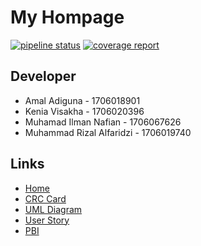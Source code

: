 # My Hompage

[![pipeline status](https://gitlab.com/advance-programming-group-3/advprog-project/badges/master/pipeline.svg)](https://gitlab.com/advance-programming-group-3/advprog-project/commits/master)
[![coverage report](https://gitlab.com/advance-programming-group-3/advprog-project/badges/master/coverage.svg)](https://gitlab.com/advance-programming-group-3/advprog-project/commits/master)


## Developer
- Amal Adiguna - 1706018901
- Kenia Visakha - 1706020396
- Muhamad Ilman Nafian - 1706067626
- Muhammad Rizal Alfaridzi - 1706019740

## Links
- [Home](https://gitlab.com/ilmannafian04/advprog-project/wikis/home)
- [CRC Card](https://gitlab.com/ilmannafian04/advprog-project/wikis/Class-Responsibility-Collaboration)
- [UML Diagram](https://gitlab.com/ilmannafian04/advprog-project/wikis/UML-Diagram)
- [User Story](https://gitlab.com/ilmannafian04/advprog-project/wikis/User-Story)
- [PBI](https://docs.google.com/spreadsheets/d/1ak8F62ZosXrX2hF4JpNdYbSZwyH1YPy_wM2bDAx6uvY/edit?usp=sharing)